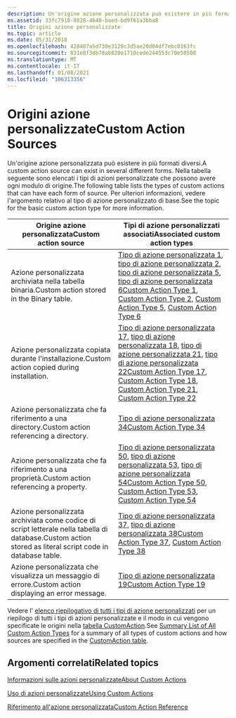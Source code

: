 ```yaml
---
description: Un'origine azione personalizzata può esistere in più formati diversi. Nella tabella seguente sono elencati i tipi di azioni personalizzate che possono avere ogni modulo di origine. Per ulteriori informazioni, vedere l'argomento relativo al tipo di azione personalizzato di base.
ms.assetid: 33fc7918-0828-4640-baed-bd9f61a3bba8
title: Origini azione personalizzate
ms.topic: article
ms.date: 05/31/2018
ms.openlocfilehash: 428487a5d730e3128c3d5ae20d04df7ebc0163fc
ms.sourcegitcommit: 831e8f3db78ab820e1710cede244553c70e50500
ms.translationtype: MT
ms.contentlocale: it-IT
ms.lasthandoff: 01/08/2021
ms.locfileid: "106313356"
---
```

# <a name="custom-action-sources"></a><span data-ttu-id="1fd6d-105">Origini azione personalizzate</span><span class="sxs-lookup"><span data-stu-id="1fd6d-105">Custom Action Sources</span></span>

<span data-ttu-id="1fd6d-106">Un'origine azione personalizzata può esistere in più formati diversi.</span><span class="sxs-lookup"><span data-stu-id="1fd6d-106">A custom action source can exist in several different forms.</span></span> <span data-ttu-id="1fd6d-107">Nella tabella seguente sono elencati i tipi di azioni personalizzate che possono avere ogni modulo di origine.</span><span class="sxs-lookup"><span data-stu-id="1fd6d-107">The following table lists the types of custom actions that can have each form of source.</span></span> <span data-ttu-id="1fd6d-108">Per ulteriori informazioni, vedere l'argomento relativo al tipo di azione personalizzato di base.</span><span class="sxs-lookup"><span data-stu-id="1fd6d-108">See the topic for the basic custom action type for more information.</span></span>



| <span data-ttu-id="1fd6d-109">Origine azione personalizzata</span><span class="sxs-lookup"><span data-stu-id="1fd6d-109">Custom action source</span></span>                                           | <span data-ttu-id="1fd6d-110">Tipi di azione personalizzati associati</span><span class="sxs-lookup"><span data-stu-id="1fd6d-110">Associated custom action types</span></span>                                                                                                                                                                                 |
|----------------------------------------------------------------|----------------------------------------------------------------------------------------------------------------------------------------------------------------------------------------------------------------|
| <span data-ttu-id="1fd6d-111">Azione personalizzata archiviata nella tabella binaria.</span><span class="sxs-lookup"><span data-stu-id="1fd6d-111">Custom action stored in the Binary table.</span></span>                      | <span data-ttu-id="1fd6d-112">[Tipo di azione personalizzata 1](custom-action-type-1.md), [tipo di azione personalizzata 2](custom-action-type-2.md), [tipo di azione personalizzata 5](custom-action-type-5.md), [tipo di azione personalizzata 6](custom-action-type-6.md)</span><span class="sxs-lookup"><span data-stu-id="1fd6d-112">[Custom Action Type 1](custom-action-type-1.md), [Custom Action Type 2](custom-action-type-2.md), [Custom Action Type 5](custom-action-type-5.md), [Custom Action Type 6](custom-action-type-6.md)</span></span>         |
| <span data-ttu-id="1fd6d-113">Azione personalizzata copiata durante l'installazione.</span><span class="sxs-lookup"><span data-stu-id="1fd6d-113">Custom action copied during installation.</span></span>                      | <span data-ttu-id="1fd6d-114">[Tipo di azione personalizzata 17](custom-action-type-17.md), [tipo di azione personalizzata 18](custom-action-type-18.md), [tipo di azione personalizzata 21](custom-action-type-21.md), [tipo di azione personalizzata 22](custom-action-type-22.md)</span><span class="sxs-lookup"><span data-stu-id="1fd6d-114">[Custom Action Type 17](custom-action-type-17.md), [Custom Action Type 18](custom-action-type-18.md), [Custom Action Type 21](custom-action-type-21.md), [Custom Action Type 22](custom-action-type-22.md)</span></span> |
| <span data-ttu-id="1fd6d-115">Azione personalizzata che fa riferimento a una directory.</span><span class="sxs-lookup"><span data-stu-id="1fd6d-115">Custom action referencing a directory.</span></span>                         | [<span data-ttu-id="1fd6d-116">Tipo di azione personalizzata 34</span><span class="sxs-lookup"><span data-stu-id="1fd6d-116">Custom Action Type 34</span></span>](custom-action-type-34.md)                                                                                                                                                             |
| <span data-ttu-id="1fd6d-117">Azione personalizzata che fa riferimento a una proprietà.</span><span class="sxs-lookup"><span data-stu-id="1fd6d-117">Custom action referencing a property.</span></span>                          | <span data-ttu-id="1fd6d-118">[Tipo di azione personalizzata 50](custom-action-type-50.md), [tipo di azione personalizzata 53](custom-action-type-53.md), [tipo di azione personalizzata 54](custom-action-type-54.md)</span><span class="sxs-lookup"><span data-stu-id="1fd6d-118">[Custom Action Type 50](custom-action-type-50.md), [Custom Action Type 53](custom-action-type-53.md), [Custom Action Type 54](custom-action-type-54.md)</span></span>                                                     |
| <span data-ttu-id="1fd6d-119">Azione personalizzata archiviata come codice di script letterale nella tabella di database.</span><span class="sxs-lookup"><span data-stu-id="1fd6d-119">Custom action stored as literal script code in database table.</span></span> | <span data-ttu-id="1fd6d-120">[Tipo di azione personalizzata 37](custom-action-type-37.md), [tipo di azione personalizzata 38](custom-action-type-38.md)</span><span class="sxs-lookup"><span data-stu-id="1fd6d-120">[Custom Action Type 37](custom-action-type-37.md), [Custom Action Type 38](custom-action-type-38.md)</span></span>                                                                                                         |
| <span data-ttu-id="1fd6d-121">Azione personalizzata che visualizza un messaggio di errore.</span><span class="sxs-lookup"><span data-stu-id="1fd6d-121">Custom action displaying an error message.</span></span>                     | [<span data-ttu-id="1fd6d-122">Tipo di azione personalizzata 19</span><span class="sxs-lookup"><span data-stu-id="1fd6d-122">Custom Action Type 19</span></span>](custom-action-type-19.md)                                                                                                                                                             |



 

<span data-ttu-id="1fd6d-123">Vedere l' [elenco riepilogativo di tutti i tipi di azione personalizzati](summary-list-of-all-custom-action-types.md) per un riepilogo di tutti i tipi di azioni personalizzate e il modo in cui vengono specificate le origini nella [tabella CustomAction](customaction-table.md).</span><span class="sxs-lookup"><span data-stu-id="1fd6d-123">See [Summary List of All Custom Action Types](summary-list-of-all-custom-action-types.md) for a summary of all types of custom actions and how sources are specified in the [CustomAction table](customaction-table.md).</span></span>

## <a name="related-topics"></a><span data-ttu-id="1fd6d-124">Argomenti correlati</span><span class="sxs-lookup"><span data-stu-id="1fd6d-124">Related topics</span></span>

<dl> <dt>

[<span data-ttu-id="1fd6d-125">Informazioni sulle azioni personalizzate</span><span class="sxs-lookup"><span data-stu-id="1fd6d-125">About Custom Actions</span></span>](about-custom-actions.md)
</dt> <dt>

[<span data-ttu-id="1fd6d-126">Uso di azioni personalizzate</span><span class="sxs-lookup"><span data-stu-id="1fd6d-126">Using Custom Actions</span></span>](using-custom-actions.md)
</dt> <dt>

[<span data-ttu-id="1fd6d-127">Riferimento all'azione personalizzata</span><span class="sxs-lookup"><span data-stu-id="1fd6d-127">Custom Action Reference</span></span>](custom-action-reference.md)
</dt> </dl>

 

 




